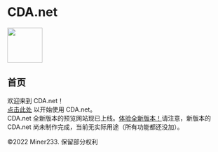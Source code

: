 # CDA.net
<img src="https://s1.vika.cn/space/2022/08/20/c989cbb531224ff1b2cef81b43ea04ed" width="80" height="80">
<br>
<h2>首页</h2>
欢迎来到 CDA.net！<br>
<a href="https://miner233.github.io/cda/app">点击此处</a> 以开始使用 CDA.net。  <br>
CDA.net 全新版本的预览网站现已上线。<a href="https://miner233.github.io/cda_dev">体验全新版本！</a>请注意，新版本的 CDA.net 尚未制作完成，当前无实际用途（所有功能都还没加）。  <br>

©2022 Miner233. 保留部分权利
